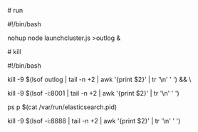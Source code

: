\# run

\#!/bin/bash

nohup node launchcluster.js >outlog &

\# kill

\#!/bin/bash

kill -9 $(lsof outlog | tail -n +2  |  awk '{print $2}' | tr '\n' ' ') && \

kill -9 $(lsof -i:8001 | tail -n +2  |  awk '{print $2}' | tr '\n' ' ')

ps p $(cat /var/run/elasticsearch.pid)

kill -9 $(lsof -i:8888 | tail -n +2  |  awk '{print $2}' | tr '\n' ' ')